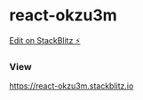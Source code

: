 # react-okzu3m

[Edit on StackBlitz ⚡️](https://stackblitz.com/edit/react-okzu3m)

### View

https://react-okzu3m.stackblitz.io
